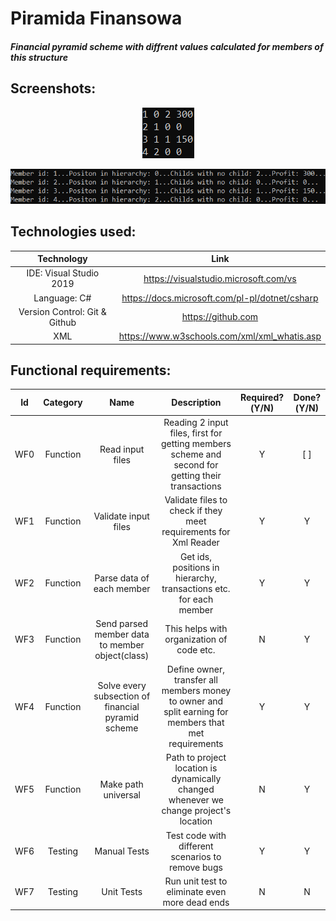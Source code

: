 # Piramida Finansowa
#### *Financial pyramid scheme with diffrent values calculated for members of this structure*

## Screenshots:
<p align="center">
  <kbd>
    <img src="PiramidaFinansowa/Screenshots/raw.png">
  </kbd>
</p>
<p align="center">
  <kbd>
    <img src="PiramidaFinansowa/Screenshots/withdesc.png">
  </kbd>
</p>

## Technologies used:

| Technology | Link |
| :---: | :---: |
| IDE: Visual Studio 2019 | https://visualstudio.microsoft.com/vs |
| Language: C# | https://docs.microsoft.com/pl-pl/dotnet/csharp |
| Version Control: Git & Github | https://github.com |
| XML| https://www.w3schools.com/xml/xml_whatis.asp |

## Functional requirements:

| Id | Category | Name | Description | Required?(Y/N) | Done?(Y/N) |
| :---: | :---: | :---: | :---: | :---: | :---: |
| WF0 | Function | Read input files | Reading 2 input files, first for getting members scheme and second for getting their transactions | Y | [ ] |
| WF1 | Function | Validate input files | Validate files to check if they meet requirements for Xml Reader | Y | Y |
| WF2 | Function | Parse data of each member | Get ids, positions in hierarchy, transactions etc. for each member | Y | Y |
| WF3 | Function | Send parsed member data to member object(class) | This helps with organization of code etc. | N | Y |
| WF4 | Function | Solve every subsection of financial pyramid scheme | Define owner, transfer all members money to owner and split earning for members that met requirements | Y | Y |
| WF5 | Function | Make path universal | Path to project location is dynamically changed whenever we change project's location | N | Y |
| WF6 | Testing | Manual Tests | Test code with different scenarios to remove bugs | Y | Y |
| WF7 | Testing | Unit Tests | Run unit test to eliminate even more dead ends | N | N |

